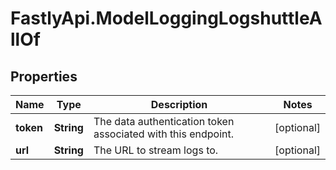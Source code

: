 # FastlyApi.ModelLoggingLogshuttleAllOf

## Properties

Name | Type | Description | Notes
------------ | ------------- | ------------- | -------------
**token** | **String** | The data authentication token associated with this endpoint. | [optional] 
**url** | **String** | The URL to stream logs to. | [optional] 


